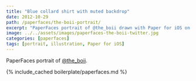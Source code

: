 ```yaml
---
title: "Blue collard shirt with muted backdrop"
date: 2012-10-29
path: /paperfaces/the-boii-portrait/
excerpt: "PaperFaces portrait of @the_boii drawn with Paper for iOS on an iPad."
image: ../../assets/images/paperfaces-the-boii-twitter.jpg
categories: [paperfaces]
tags: [portrait, illustration, Paper for iOS]
---
```


PaperFaces portrait of [@the_boii](https://twitter.com/the_boii).

{% include_cached boilerplate/paperfaces.md %}
